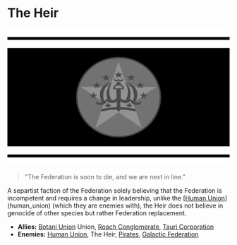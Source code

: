 # The Heir

![heir](../images/heir.png)

> "The Federation is soon to die, and we are next in line."

A separtist faction of the Federation solely believing that the Federation is incompetent and requires a change in leadership, unlike the [[Human Union](human_union)](human_union) (which they are enemies with), the Heir does not believe in genocide of other species but rather Federation replacement.

- **Allies:** [Botani Union](botani) Union, [Roach Conglomerate](roach_conglomerate), [Tauri Corporation](tauri)
- **Enemies:** [Human Union](human_union), The Heir, [Pirates](pirates), [Galactic Federation](federation)
